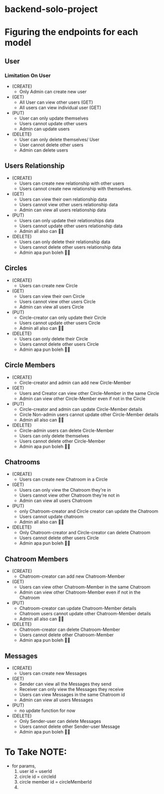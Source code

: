 # backend-solo-project

# Figuring the endpoints for each model

## User
### Limitation On User
- (CREATE)
    - Only Admin can create new user
- (GET)
    - All User can view other users (GET)
    - All users can view individual user (GET)
- (PUT)
    - User can only update themselves
    - Users cannot update other users
    - Admin can update users
- (DELETE)
    - User can only delete themselves/ User 
    - User cannot delete other users
    - Admin can delete users


## Users Relationship
- (CREATE)
    - Users can create new relationship with other users
    - Users cannot create new relationship with themselves.
- (GET)
    - Users can view their own relationship data
    - Users cannot view other users relationship data 
    - Admin can view all users relationship data
- (PUT)
    - Users can only update their relationships data 
    - Users cannot update other users relationship data
    - Admin all also can 🤣🤣
- (DELETE)
    - Users can only delete their relationship data
    - Users cannot delete other users relationship data
    - Admin apa pun boleh 🤣🤣

## Circles
- (CREATE)
    - Users can create new Circle
- (GET)
    - Users can view their own Circle 
    - Users cannot view other users Circle  
    - Admin can view all users Circle 
- (PUT)
    - Circle-creator can only update their Circle  
    - Users cannot update other users Circle 
    - Admin all also can 🤣🤣
- (DELETE)
    - Users can only delete their Circle 
    - Users cannot delete other users Circle 
    - Admin apa pun boleh 🤣🤣

## Circle Members
- (CREATE)
    - Circle-creator and admin can add new Circle-Member
- (GET)
    - Users and Creator can view other Circle-Member in the same Circle
    - Admin can view other Circle-Member even if not in the Circle
- (PUT)
    - Circle-creator and admin can update Circle-Member details 
    - Circle Non-admin users cannot update other Circle-Member details 
    - Admin all also can 🤣🤣
- (DELETE)
    - Circle-admin users can delete Circle-Member 
    - Users can only delete themselves 
    - Users cannot delete other Circle-Member 
    - Admin apa pun boleh 🤣🤣

## Chatrooms
- (CREATE)
    - Users can create new Chatroom in a Circle
- (GET)
    - Users can only view  the Chatroom they're in 
    - Users cannot view other Chatroom they're not in  
    - Admin can view all users Chatroom 
- (PUT)
    - only Chatroom-creator and Circle creator can update the Chatroom
    - Users cannot update chatroom 
    - Admin all also can 🤣🤣
- (DELETE)
    - Only Chatroom-creator and Circle-creator can delete Chatroom 
    - Users cannot delete other users Circle 
    - Admin apa pun boleh 🤣🤣

## Chatroom Members
- (CREATE)
    - Chatroom-creator  can add new Chatroom-Member
- (GET)
    - Users can view other Chatroom-Member in the same Chatroom
    - Admin can view other Chatroom-Member even if not in the Chatroom
- (PUT)
    - Chatroom-creator can update Chatroom-Member details 
    - Chatroom users cannot update other Chatroom-Member details 
    - Admin all also can 🤣🤣
- (DELETE)
    - Chatroom-creator can delete Chatroom-Member 
    - Users cannot delete other Chatroom-Member 
    - Admin apa pun boleh 🤣🤣

## Messages
- (CREATE)
    - Users can create new Messages
- (GET)
    - Sender can view all the Messages they send
    - Receiver can only view the Messages they receive
    - Users can view Messages in the same Chatroom id  
    - Admin can view all users Messages 
- (PUT)
    - no update function for now
- (DELETE)
    - Only Sender-user can delete Messages 
    - Users cannot delete other Sender-user Message 
    - Admin apa pun boleh 🤣🤣


# To Take NOTE:
- for params, 
    1. user id = userId
    2. circle id = circleId
    3. circle member id = circleMemberId
    4. 